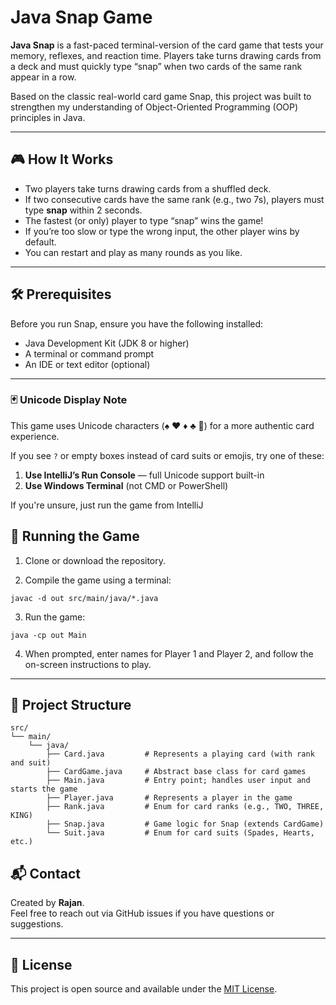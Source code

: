 # Java Snap Game

**Java Snap** is a fast-paced terminal-version of the card game that tests your memory, reflexes, and reaction time. Players take turns drawing cards from a deck and must quickly type “snap” when two cards of the same rank appear in a row.

Based on the classic real-world card game Snap, this project was built to strengthen my understanding of Object-Oriented Programming (OOP) principles in Java.

---

## 🎮 How It Works

- Two players take turns drawing cards from a shuffled deck.
- If two consecutive cards have the same rank (e.g., two 7s), players must type **snap** within 2 seconds.
- The fastest (or only) player to type “snap” wins the game!
- If you’re too slow or type the wrong input, the other player wins by default.
- You can restart and play as many rounds as you like.

---

## 🛠 Prerequisites

Before you run Snap, ensure you have the following installed:

- Java Development Kit (JDK 8 or higher)
- A terminal or command prompt
- An IDE or text editor (optional)

---

### 🃏 Unicode Display Note

This game uses Unicode characters (♠ ♥ ♦ ♣ 🎉) for a more authentic card experience.

If you see `?` or empty boxes instead of card suits or emojis, try one of these:

1.  **Use IntelliJ’s Run Console** — full Unicode support built-in
2.  **Use Windows Terminal** (not CMD or PowerShell)

If you're unsure, just run the game from IntelliJ 

## 🚀 Running the Game

1. Clone or download the repository.

2. Compile the game using a terminal:

```
javac -d out src/main/java/*.java
```

3. Run the game:

```
java -cp out Main
```

4. When prompted, enter names for Player 1 and Player 2, and follow the on-screen instructions to play.

---

## 📁 Project Structure

```
src/
└── main/
    └── java/
        ├── Card.java         # Represents a playing card (with rank and suit)
        ├── CardGame.java     # Abstract base class for card games
        ├── Main.java         # Entry point; handles user input and starts the game
        ├── Player.java       # Represents a player in the game
        ├── Rank.java         # Enum for card ranks (e.g., TWO, THREE, KING)
        ├── Snap.java         # Game logic for Snap (extends CardGame)
        └── Suit.java         # Enum for card suits (Spades, Hearts, etc.)
```

## 📬 Contact

Created by **Rajan**.  
Feel free to reach out via GitHub issues if you have questions or suggestions.

---

## 📄 License

This project is open source and available under the [MIT License](https://mit-license.org/).
